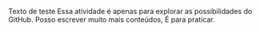 Texto de teste 
Essa atividade é apenas para explorar as possibilidades do GitHub.
Posso escrever muito mais conteúdos, 
É para praticar.

